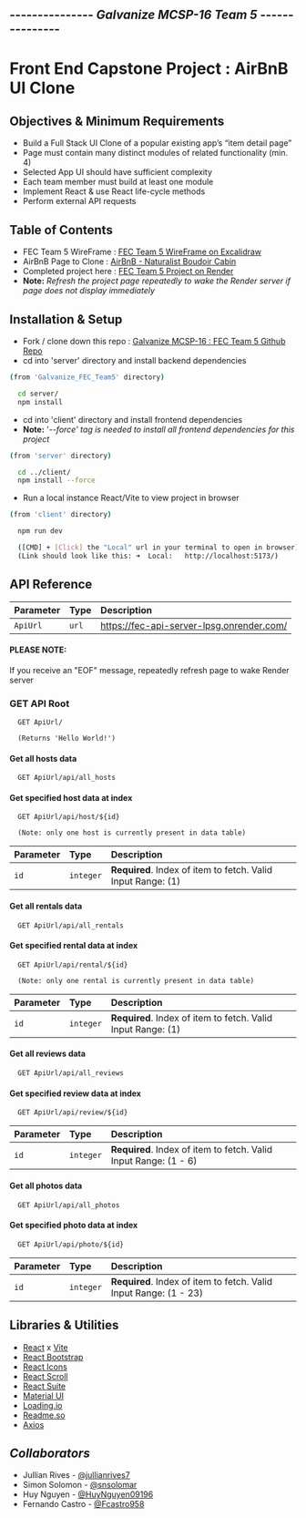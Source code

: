 ## --------------- _Galvanize MCSP-16 Team 5_ ---------------

# Front End Capstone Project : AirBnB UI Clone

## Objectives & Minimum Requirements

- Build a Full Stack UI Clone of a popular existing app’s “item detail page”
- Page must contain many distinct modules of related functionality (min. 4)
- Selected App UI should have sufficient complexity
- Each team member must build at least one module
- Implement React & use React life-cycle methods
- Perform external API requests

## Table of Contents

- FEC Team 5 WireFrame : [FEC Team 5 WireFrame on Excalidraw](https://excalidraw.com/#room=25525c9d9a85c7b900a2,k3A_etviJ_GZQk5dSDoJbw)
- AirBnB Page to Clone : [AirBnB - Naturalist Boudoir Cabin](https://www.airbnb.com/rooms/28833661?adults=1&category_tag=Tag%3A8225&children=0&infants=0&search_mode=flex_destinations_search&check_in=2023-01-29&check_out=2023-02-03&federated_search_id=5a99f34d-c87c-478d-a5c9-ceeb3d3681f4&source_impression_id=p3_1671120364_omr8ogC2GMaKPUi3)
- Completed project here : [FEC Team 5 Project on Render ](https://fec-frontend.onrender.com/)
- **Note:** _Refresh the project page repeatedly to wake the Render server if page does not display immediately_

## Installation & Setup

- Fork / clone down this repo : [Galvanize MCSP-16 : FEC Team 5 Github Repo](https://github.com/jullianrives7/Galvanize_FEC_Team5)
- cd into 'server' directory and install backend dependencies

```bash
(from 'Galvanize_FEC_Team5' directory)

  cd server/
  npm install
```

- cd into 'client' directory and install frontend dependencies
- **Note:** '_--force' tag is needed to install all frontend dependencies for this project_

```bash
(from 'server' directory)

  cd ../client/
  npm install --force
```

- Run a local instance React/Vite to view project in browser

```bash
(from 'client' directory)

  npm run dev

  ([CMD] + [Click] the "Local" url in your terminal to open in browser)
  (Link should look like this: ➜  Local:   http://localhost:5173/)
```

## API Reference

| Parameter | Type  | Description                               |
| :-------- | :---- | :---------------------------------------- |
| `ApiUrl`  | `url` | https://fec-api-server-lpsg.onrender.com/ |

#### PLEASE NOTE:

If you receive an "EOF" message, repeatedly refresh page to wake Render server

### GET API Root

```http
  GET ApiUrl/

  (Returns 'Hello World!')
```

#### Get all hosts data

```http
  GET ApiUrl/api/all_hosts
```

#### Get specified host data at index

```http
  GET ApiUrl/api/host/${id}

  (Note: only one host is currently present in data table)
```

| Parameter | Type      | Description                                                  |
| :-------- | :-------- | :----------------------------------------------------------- |
| `id`      | `integer` | **Required**. Index of item to fetch. Valid Input Range: (1) |

#### Get all rentals data

```http
  GET ApiUrl/api/all_rentals
```

#### Get specified rental data at index

```http
  GET ApiUrl/api/rental/${id}

  (Note: only one rental is currently present in data table)
```

| Parameter | Type      | Description                                                  |
| :-------- | :-------- | :----------------------------------------------------------- |
| `id`      | `integer` | **Required**. Index of item to fetch. Valid Input Range: (1) |

#### Get all reviews data

```http
  GET ApiUrl/api/all_reviews

```

#### Get specified review data at index

```http
  GET ApiUrl/api/review/${id}
```

| Parameter | Type      | Description                                                      |
| :-------- | :-------- | :--------------------------------------------------------------- |
| `id`      | `integer` | **Required**. Index of item to fetch. Valid Input Range: (1 - 6) |

#### Get all photos data

```http
  GET ApiUrl/api/all_photos
```

#### Get specified photo data at index

```http
  GET ApiUrl/api/photo/${id}
```

| Parameter | Type      | Description                                                       |
| :-------- | :-------- | :---------------------------------------------------------------- |
| `id`      | `integer` | **Required**. Index of item to fetch. Valid Input Range: (1 - 23) |

## Libraries & Utilities

- [React](https://reactjs.org/) x [Vite](https://vitejs.dev/)
- [React Bootstrap](https://react-bootstrap.github.io/)
- [React Icons](https://react-icons.github.io/react-icons/search)
- [React Scroll](https://www.npmjs.com/package/react-scroll)
- [React Suite](https://rsuitejs.com/)
- [Material UI](https://mui.com/core/)
- [Loading.io](https://loading.io/)
- [Readme.so](https://readme.so)
- [Axios](https://axios-http.com/docs/intro)

## _Collaborators_

- Jullian Rives - [@jullianrives7](https://github.com/jullianrives7)
- Simon Solomon - [@snsolomar](https://github.com/snsolomar)
- Huy Nguyen - [@HuyNguyen09196](https://github.com/HuyNguyen09196)
- Fernando Castro - [@Fcastro958](https://github.com/Fcastro958)
